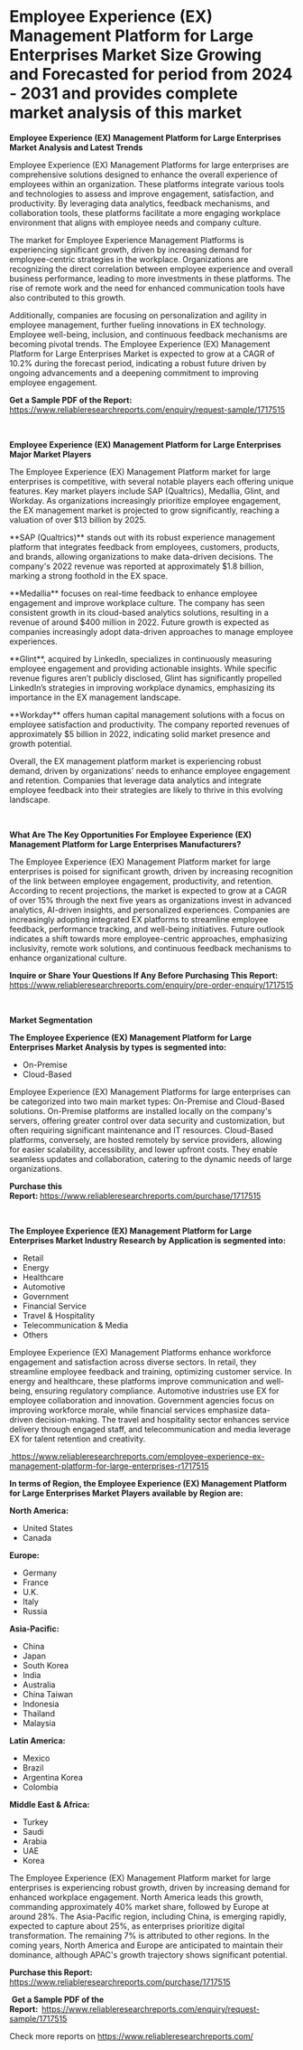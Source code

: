 <p><h1>Employee Experience (EX) Management Platform for Large Enterprises Market Size Growing and Forecasted for period from 2024 - 2031 and provides complete market analysis of this market</h1></p><p><strong>Employee Experience (EX) Management Platform for Large Enterprises Market Analysis and Latest Trends</strong></p>
<p><p>Employee Experience (EX) Management Platforms for large enterprises are comprehensive solutions designed to enhance the overall experience of employees within an organization. These platforms integrate various tools and technologies to assess and improve engagement, satisfaction, and productivity. By leveraging data analytics, feedback mechanisms, and collaboration tools, these platforms facilitate a more engaging workplace environment that aligns with employee needs and company culture.</p><p>The market for Employee Experience Management Platforms is experiencing significant growth, driven by increasing demand for employee-centric strategies in the workplace. Organizations are recognizing the direct correlation between employee experience and overall business performance, leading to more investments in these platforms. The rise of remote work and the need for enhanced communication tools have also contributed to this growth. </p><p>Additionally, companies are focusing on personalization and agility in employee management, further fueling innovations in EX technology. Employee well-being, inclusion, and continuous feedback mechanisms are becoming pivotal trends. The Employee Experience (EX) Management Platform for Large Enterprises Market is expected to grow at a CAGR of 10.2% during the forecast period, indicating a robust future driven by ongoing advancements and a deepening commitment to improving employee engagement.</p></p>
<p><strong>Get a Sample PDF of the Report:&nbsp;</strong> <a href="https://www.reliableresearchreports.com/enquiry/request-sample/1717515?utm_campaign=2009&utm_medium=2&utm_source=Github&utm_content=ia&utm_term=28122024&utm_id=employee-experience-ex-management-platform-for-large-enterprises">https://www.reliableresearchreports.com/enquiry/request-sample/1717515</a></p>
<p>&nbsp;</p>
<p><strong>Employee Experience (EX) Management Platform for Large Enterprises Major Market Players</strong></p>
<p><p>The Employee Experience (EX) Management Platform market for large enterprises is competitive, with several notable players each offering unique features. Key market players include SAP (Qualtrics), Medallia, Glint, and Workday. As organizations increasingly prioritize employee engagement, the EX management market is projected to grow significantly, reaching a valuation of over $13 billion by 2025.</p><p>**SAP (Qualtrics)** stands out with its robust experience management platform that integrates feedback from employees, customers, products, and brands, allowing organizations to make data-driven decisions. The company's 2022 revenue was reported at approximately $1.8 billion, marking a strong foothold in the EX space.</p><p>**Medallia** focuses on real-time feedback to enhance employee engagement and improve workplace culture. The company has seen consistent growth in its cloud-based analytics solutions, resulting in a revenue of around $400 million in 2022. Future growth is expected as companies increasingly adopt data-driven approaches to manage employee experiences.</p><p>**Glint**, acquired by LinkedIn, specializes in continuously measuring employee engagement and providing actionable insights. While specific revenue figures aren’t publicly disclosed, Glint has significantly propelled LinkedIn’s strategies in improving workplace dynamics, emphasizing its importance in the EX management landscape.</p><p>**Workday** offers human capital management solutions with a focus on employee satisfaction and productivity. The company reported revenues of approximately $5 billion in 2022, indicating solid market presence and growth potential.</p><p>Overall, the EX management platform market is experiencing robust demand, driven by organizations' needs to enhance employee engagement and retention. Companies that leverage data analytics and integrate employee feedback into their strategies are likely to thrive in this evolving landscape.</p></p>
<p>&nbsp;</p>
<p><strong>What Are The Key Opportunities For Employee Experience (EX) Management Platform for Large Enterprises Manufacturers?</strong></p>
<p><p>The Employee Experience (EX) Management Platform market for large enterprises is poised for significant growth, driven by increasing recognition of the link between employee engagement, productivity, and retention. According to recent projections, the market is expected to grow at a CAGR of over 15% through the next five years as organizations invest in advanced analytics, AI-driven insights, and personalized experiences. Companies are increasingly adopting integrated EX platforms to streamline employee feedback, performance tracking, and well-being initiatives. Future outlook indicates a shift towards more employee-centric approaches, emphasizing inclusivity, remote work solutions, and continuous feedback mechanisms to enhance organizational culture.</p></p>
<p><strong>Inquire or Share Your Questions If Any Before Purchasing This Report:</strong> <a href="https://www.reliableresearchreports.com/enquiry/pre-order-enquiry/1717515?utm_campaign=2009&utm_medium=2&utm_source=Github&utm_content=ia&utm_term=28122024&utm_id=employee-experience-ex-management-platform-for-large-enterprises">https://www.reliableresearchreports.com/enquiry/pre-order-enquiry/1717515</a></p>
<p>&nbsp;</p>
<p><strong>Market Segmentation</strong></p>
<p><strong>The Employee Experience (EX) Management Platform for Large Enterprises Market Analysis by types is segmented into:</strong></p>
<p><ul><li>On-Premise</li><li>Cloud-Based</li></ul></p>
<p><p>Employee Experience (EX) Management Platforms for large enterprises can be categorized into two main market types: On-Premise and Cloud-Based solutions. On-Premise platforms are installed locally on the company's servers, offering greater control over data security and customization, but often requiring significant maintenance and IT resources. Cloud-Based platforms, conversely, are hosted remotely by service providers, allowing for easier scalability, accessibility, and lower upfront costs. They enable seamless updates and collaboration, catering to the dynamic needs of large organizations.</p></p>
<p><strong>Purchase this Report:&nbsp;</strong><a href="https://www.reliableresearchreports.com/purchase/1717515?utm_campaign=2009&utm_medium=2&utm_source=Github&utm_content=ia&utm_term=28122024&utm_id=employee-experience-ex-management-platform-for-large-enterprises">https://www.reliableresearchreports.com/purchase/1717515</a></p>
<p>&nbsp;</p>
<p><strong>The Employee Experience (EX) Management Platform for Large Enterprises Market Industry Research by Application is segmented into:</strong></p>
<p><ul><li>Retail</li><li>Energy</li><li>Healthcare</li><li>Automotive</li><li>Government</li><li>Financial Service</li><li>Travel & Hospitality</li><li>Telecommunication & Media</li><li>Others</li></ul></p>
<p><p>Employee Experience (EX) Management Platforms enhance workforce engagement and satisfaction across diverse sectors. In retail, they streamline employee feedback and training, optimizing customer service. In energy and healthcare, these platforms improve communication and well-being, ensuring regulatory compliance. Automotive industries use EX for employee collaboration and innovation. Government agencies focus on improving workforce morale, while financial services emphasize data-driven decision-making. The travel and hospitality sector enhances service delivery through engaged staff, and telecommunication and media leverage EX for talent retention and creativity.</p></p>
<p><a href="https://www.reliableresearchreports.com/employee-experience-ex-management-platform-for-large-enterprises-r1717515?utm_campaign=2009&utm_medium=2&utm_source=Github&utm_content=ia&utm_term=28122024&utm_id=employee-experience-ex-management-platform-for-large-enterprises">&nbsp;https://www.reliableresearchreports.com/employee-experience-ex-management-platform-for-large-enterprises-r1717515</a></p>
<p><strong>In terms of Region, the Employee Experience (EX) Management Platform for Large Enterprises Market Players available by Region are:</strong></p>
<p>
    <p> <strong> North America: </strong>
        <ul>
            <li>United States</li>
            <li>Canada</li>
        </ul>
        </p> 
    <p> <strong> Europe: </strong>
        <ul>
            <li>Germany</li>
            <li>France</li>
            <li>U.K.</li>
            <li>Italy</li>
            <li>Russia</li>
        </ul>
        </p> 
    <p> <strong> Asia-Pacific: </strong>
        <ul>
            <li>China</li>
            <li>Japan</li>
            <li>South Korea</li>
            <li>India</li>
            <li>Australia</li>
            <li>China Taiwan</li>
            <li>Indonesia</li>
            <li>Thailand</li>
            <li>Malaysia</li>
        </ul>
        </p> 
    <p> <strong> Latin America: </strong>
        <ul>
            <li>Mexico</li>
            <li>Brazil</li>
            <li>Argentina Korea</li>
            <li>Colombia</li>
        </ul>
        </p> 
    <p> <strong> Middle East & Africa: </strong>
        <ul>
            <li>Turkey</li>
            <li>Saudi</li>
            <li>Arabia</li>
            <li>UAE</li>
            <li>Korea</li>
        </ul>
    </p>
    </p>
<p><p>The Employee Experience (EX) Management Platform market for large enterprises is experiencing robust growth, driven by increasing demand for enhanced workplace engagement. North America leads this growth, commanding approximately 40% market share, followed by Europe at around 28%. The Asia-Pacific region, including China, is emerging rapidly, expected to capture about 25%, as enterprises prioritize digital transformation. The remaining 7% is attributed to other regions. In the coming years, North America and Europe are anticipated to maintain their dominance, although APAC's growth trajectory shows significant potential.</p></p>
<p><strong>Purchase this Report: </strong><a href="https://www.reliableresearchreports.com/purchase/1717515?utm_campaign=2009&utm_medium=2&utm_source=Github&utm_content=ia&utm_term=28122024&utm_id=employee-experience-ex-management-platform-for-large-enterprises">https://www.reliableresearchreports.com/purchase/1717515</a></p>
<p>&nbsp;<strong>Get a Sample PDF of the Report:&nbsp;&nbsp;</strong><a href="https://www.reliableresearchreports.com/enquiry/request-sample/1717515?utm_campaign=2009&utm_medium=2&utm_source=Github&utm_content=ia&utm_term=28122024&utm_id=employee-experience-ex-management-platform-for-large-enterprises">https://www.reliableresearchreports.com/enquiry/request-sample/1717515</a></p>
<p><strong></strong></p>
<p>Check more reports on <a href="https://www.reliableresearchreports.com/?utm_campaign=2009&utm_medium=2&utm_source=Github&utm_content=ia&utm_term=28122024&utm_id=employee-experience-ex-management-platform-for-large-enterprises">https://www.reliableresearchreports.com/</a></p>